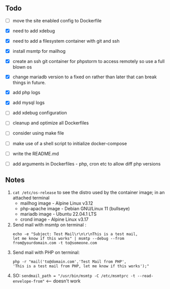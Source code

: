 ## Todo

- [ ] move the site enabled config to Dockerfile
- [x] need to add xdebug
- [x] need to add a filesystem container with git and ssh
- [x] install msmtp for mailhog
- [x] create an ssh git container for phpstorm to access remotely so use a full blown os
- [x] change mariadb version to a fixed on rather than later that can break things in future.
- [x] add php logs
- [x] add mysql logs
- [ ] add xdebug configuration
- [ ] cleanup and optimize all Dockerfiles
- [ ] consider using make file
- [ ] make use of a shell script to initialize docker-compose
- [ ] write the README.md
- [ ] add arguments in Dockerfiles - php, cron etc to allow diff php versions


## Notes
1. `cat /etc/os-release` to see the distro used by the container image; in an attached terminal
    - mailhog image - Alpine Linux v3.12
    - php-apache image - Debian GNU/Linux 11 (bullseye)
    - mariadb image - Ubuntu 22.04.1 LTS
    - crond image - Alpine Linux v3.17
2. Send mail with msmtp on terminal :
    ```console    
    echo -e "Subject: Test Mail\r\n\r\nThis is a test mail, 
    let me know if this works" | msmtp --debug --from from@yourdomain.com -t to@someone.com
    ```
3. Send mail with PHP on terminal: 
    ```console    
    php -r "mail('to@domain.com','Test Mail from PHP', 
    'This is a test mail from PHP, let me know if this works');"
    ```
4. SO: `sendmail_path = "/usr/bin/msmtp -C /etc/msmtprc -t --read-envelope-from"` <-- doesn't work